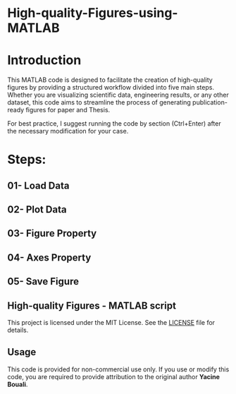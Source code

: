 # High-quality-Figures-using-MATLAB
# Introduction
This MATLAB code is designed to facilitate the creation of high-quality figures by providing a structured workflow divided into five main steps. Whether you are visualizing scientific data, engineering results, or any other dataset, this code aims to streamline the process of generating publication-ready figures for paper and Thesis.

For best practice, I suggest running the code by section (Ctrl+Enter) after the necessary modification for your case.

# Steps:  
## 01- Load Data
## 02- Plot Data
## 03- Figure Property
## 04- Axes Property
## 05- Save Figure

## High-quality Figures - MATLAB script

This project is licensed under the MIT License. See the [LICENSE](LICENSE) file for details.

## Usage

This code is provided for non-commercial use only. If you use or modify this code, you are required to provide attribution to the original author **Yacine Bouali**.
